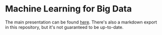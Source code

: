 # Machine Learning for Big Data

The main presentation can be found [here](https://paper.dropbox.com/doc/Machine-Learning-for-Big-Data--AzHLzwLY46w49jtiNSOb~_6ZAQ-7bJT1ol8V5VTYJzjfuBrS). There's also a markdown export in this repository, but it's not guaranteed to be up-to-date.

